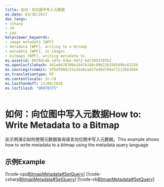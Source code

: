 ```yaml
---
title: 如何：向位图中写入元数据
ms.date: 03/30/2017
dev_langs:
- csharp
- vb
- cpp
helpviewer_keywords:
- image metadata [WPF]
- metadata [WPF], writing to a bitmap
- metadata [WPF], in images
- bitmaps [WPF], writing metadata to
ms.assetid: 68f0dc4b-c0fe-43be-94f2-9d7399378fb3
ms.openlocfilehash: 4d1e6676708e2047b166c8962262505d96c6225b
ms.sourcegitcommit: 9f6df084c53a3da0ea657ed0d708a72213683084
ms.translationtype: MT
ms.contentlocale: zh-CN
ms.lasthandoff: 12/09/2020
ms.locfileid: "96970375"
---
```

# <a name="how-to-write-metadata-to-a-bitmap"></a><span data-ttu-id="9a701-102">如何：向位图中写入元数据</span><span class="sxs-lookup"><span data-stu-id="9a701-102">How to: Write Metadata to a Bitmap</span></span>
<span data-ttu-id="9a701-103">此示例演示如何使用元数据查询语言向位图中写入元数据。</span><span class="sxs-lookup"><span data-stu-id="9a701-103">This example shows how to write metadata to a bitmap using the metadata query language.</span></span>  
  
## <a name="example"></a><span data-ttu-id="9a701-104">示例</span><span class="sxs-lookup"><span data-stu-id="9a701-104">Example</span></span>  
 [!code-cpp[BitmapMetadata#SetQuery](~/samples/snippets/cpp/VS_Snippets_Wpf/BitMapMetadata/CPP/BitmapMetadata.cpp#setquery)]
 [!code-csharp[BitmapMetadata#SetQuery](~/samples/snippets/csharp/VS_Snippets_Wpf/BitMapMetadata/CSharp/BitmapMetadata.cs#setquery)]
 [!code-vb[BitmapMetadata#SetQuery](~/samples/snippets/visualbasic/VS_Snippets_Wpf/BitMapMetadata/VB/BitmapMetadata.vb#setquery)]
